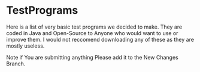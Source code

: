 # TestPrograms
Here is a list of very basic test programs we decided to make.
They are coded in Java and Open-Source to Anyone who would want to use or improve them.
I would not reccomend downloading any of these as they are mostly useless.

Note if You are submitting anything Please add it to the New Changes Branch.
